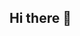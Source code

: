 ## Hi there 👋

<!--
**al4sturneu/al4sturneu** is a ✨ _special_ ✨ repository because its `README.md` (this file) appears on your GitHub profile.

Here are some ideas to get you started:

- 🔭 I’m currently working on my CS1200 Homework
- 🌱 I’m currently learning on how to use Github
- 👯 I’m looking to collaborate on my projects
- 🤔 I’m looking for help with my discrete structures class
- 💬 Ask me about on what do I do in my free time
- 📫 How to reach me: balin.al@northeastern.edu
- 😄 Pronouns: he/him
- ⚡ Fun fact: I love running, especially half-marathons
-->
